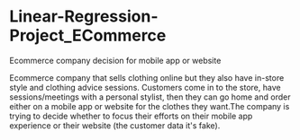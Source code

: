 # Linear-Regression-Project_ECommerce
Ecommerce company decision for mobile app  or  website

Ecommerce company that sells clothing online but they also have in-store style and clothing advice sessions. Customers come in to the store, have sessions/meetings with a personal stylist, then they can go home and order either on a mobile app or website for the clothes they want.The company is trying to decide whether to focus their efforts on their mobile app experience or their website (the customer data it's fake). 
